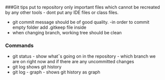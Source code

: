 ###Git tips
put to repository only important files which cannot be recreated by any other tools - dont put any IDE files or class files.
- git commit message should be of good quality.
-in order to commit empty folder add .gitkeep file inside
- when changing branch, working tree should be clean
### Commands
- git status - show whatˇs going on in the repository - which branch we are on right now and if there are any uncommitted changes 
- git log shows git history
- git log - graph - shows git history as graph